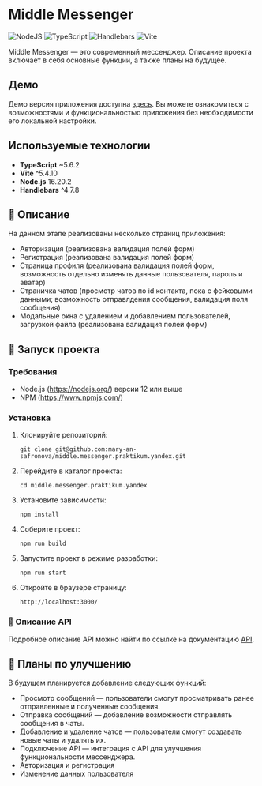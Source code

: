 # Middle Messenger

![NodeJS](https://camo.githubusercontent.com/8477a50d7210f0f3bf15fbe5b44809296b75f2101a2927818599d72c8ea72cef/68747470733a2f2f696d672e736869656c64732e696f2f62616467652f6e6f64652e6a732d3644413535463f7374796c653d666f722d7468652d6261646765266c6f676f3d6e6f64652e6a73266c6f676f436f6c6f723d7768697465) ![TypeScript](https://camo.githubusercontent.com/d4cfec9550517aa67567e29843e3880ebf50bd7eeceafcd3b82875f17c9f564e/68747470733a2f2f696d672e736869656c64732e696f2f62616467652f747970657363726970742d2532333030374143432e7376673f7374796c653d666f722d7468652d6261646765266c6f676f3d74797065736372697074266c6f676f436f6c6f723d7768697465) ![Handlebars](https://camo.githubusercontent.com/5a187dd24f5d779493d119892d8a0832249a0b1e5078db2e9bbbbbf1de810e3a/68747470733a2f2f696d672e736869656c64732e696f2f62616467652f48616e646c65626172732d2532333030303030303f7374796c653d666f722d7468652d6261646765266c6f676f3d48616e646c65626172732e6a73266c6f676f436f6c6f723d7768697465) ![Vite](https://camo.githubusercontent.com/e9a836f9365e97788e7bf65da1191113e36b53e1083204680da198b83b4937ee/68747470733a2f2f696d672e736869656c64732e696f2f62616467652f766974652d2532333634364346462e7376673f7374796c653d666f722d7468652d6261646765266c6f676f3d76697465266c6f676f436f6c6f723d7768697465) 


Middle Messenger — это современный мессенджер. Описание проекта включает в себя основные функции, а также планы на будущее.

## Демо

Демо версия приложения доступна [здесь](https://gorgeous-ganache-d27c11.netlify.app/#navigatePage/). Вы можете ознакомиться с возможностями и функциональностью приложения без необходимости его локальной настройки.

## Используемые технологии

- **TypeScript** ~5.6.2
- **Vite** ^5.4.10
- **Node.js** 16.20.2
- **Handlebars** ^4.7.8

## 📖 Описание

На данном этапе реализованы несколько страниц приложения:
- Авторизация (реализована валидация полей форм)
- Регистрация (реализована валидация полей форм)
- Страница профиля (реализована валидация полей форм, возможность отдельно изменять данные пользователя, пароль и аватар)
- Страничка чатов (просмотр чатов по id контакта, пока с фейковыми данными; возможность отправлдения сообщения, валидация поля сообщения)
- Модальные окна с удалением и добавлением пользователей, загрузкой файла (реализована валидация полей форм)

## 🚀 Запуск проекта

### Требования

- Node.js (https://nodejs.org/) версии 12 или выше
- NPM (https://www.npmjs.com/)

### Установка

1. Клонируйте репозиторий:

    ```git clone git@github.com:mary-an-safronova/middle.messenger.praktikum.yandex.git```
  

2. Перейдите в каталог проекта:

    ```cd middle.messenger.praktikum.yandex```
  

3. Установите зависимости:

    ```npm install```
  

4. Соберите проект:

    ```npm run build```

5. Запустите проект в режиме разработки:

    ```npm run start```

6. Откройте в браузере страницу:

    ```http://localhost:3000/```


### 📄 Описание API

Подробное описание API можно найти по ссылке на документацию [API](https://ya-praktikum.tech/api/v2/swagger/#/).

## 🔮 Планы по улучшению

В будущем планируется добавление следующих функций:

- Просмотр сообщений — пользователи смогут просматривать ранее отправленные и полученные сообщения.
- Отправка сообщений — добавление возможности отправлять сообщения в чаты.
- Добавление и удаление чатов — пользователи смогут создавать новые чаты и удалять их.
- Подключение API — интеграция с API для улучшения функциональности мессенджера.
- Авторизация и регистрация
- Изменение данных пользователя 
